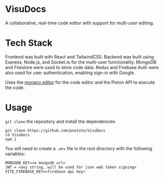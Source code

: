 # VisuDocs

A collaborative, real-time code editor with support for multi-user editing. 

# Tech Stack

Frontend was built with React and TailwindCSS. Backend was built using Express, Node.js, and Socket.io for the multi-user functionality. MongoDB and Firestore were used to store code data. Redux and Firebase Auth were also used for user authentication, enabling sign-in with Google. 

Uses the [monaco editor](https://github.com/microsoft/monaco-editor) for the code editor and the Piston API to execute the code.

# Usage

```git clone``` the repository and install the dependencies
```
git clone https://github.com/pnotato/VisuDocs
cd VisuDocs
npm i
```

You will need to create a ```.env``` file in the root directory with the following variables:
```
MONGODB_KEY=<a mongodb url>
JWT = <any string, will be used for json web token signing>
VITE_FIREBASE_KEY=<firebase api key>
```

